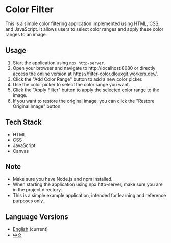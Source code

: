 # Color Filter

This is a simple color filtering application implemented using HTML, CSS, and JavaScript. It allows users to select color ranges and apply these color ranges to an image.

## Usage

1. Start the application using `npx http-server`.
2. Open your browser and navigate to http://localhost:8080 or directly access the online version at https://filter-color.dlouxgit.workers.dev/.
3. Click the "Add Color Range" button to add a new color picker.
4. Use the color picker to select the color range you want.
5. Click the "Apply Filter" button to apply the selected color range to the image.
6. If you want to restore the original image, you can click the "Restore Original Image" button.

## Tech Stack

* HTML
* CSS
* JavaScript
* Canvas

## Note

* Make sure you have Node.js and npm installed.
* When starting the application using npx http-server, make sure you are in the project directory.
* This is a simple example application, intended for learning and reference purposes only.

## Language Versions

* [English](README.md) (current)
* [中文](README_CN.md)